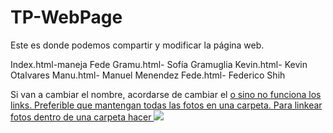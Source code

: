 # TP-WebPage
Este es donde podemos compartir y modificar la página web.

Index.html-maneja Fede
Gramu.html- Sofía Gramuglia
Kevin.html- Kevin Otalvares
Manu.html- Manuel Menendez
Fede.html- Federico Shih

Si van a cambiar el nombre, acordarse de cambiar el <a href="nuevonombre.html"> o sino no funciona los links.
Preferible que mantengan todas las fotos en una carpeta. Para linkear fotos dentro de una carpeta hacer
  <img src="/carpeta/nombredeimagen.png o jpg">
